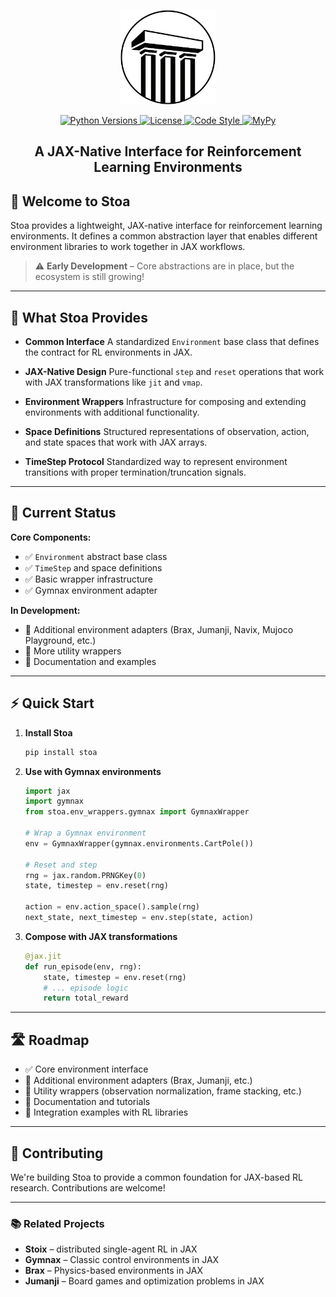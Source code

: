 <p align="center">
  <a href="docs/images/stoa.png">
    <img src="docs/images/stoa.jpeg" alt="Stoa logo" width="30%"/>
  </a>
</p>

<div align="center">
  <a href="https://www.python.org/doc/versions/">
    <img src="https://img.shields.io/badge/python-3.10-blue" alt="Python Versions"/>
  </a>
  <a href="https://github.com/your-org/stoa/blob/main/LICENSE">
    <img src="https://img.shields.io/badge/License-Apache%202.0-orange" alt="License"/>
  </a>
  <a href="https://github.com/psf/black">
    <img src="https://img.shields.io/badge/code%20style-black-000000" alt="Code Style"/>
  </a>
  <a  href="http://mypy-lang.org/">
    <img src="https://www.mypy-lang.org/static/mypy_badge.svg" alt="MyPy" />
</a>
</div>

<h2 align="center">
  <p>A JAX-Native Interface for Reinforcement Learning Environments</p>
</h2>

## 🚀 Welcome to **Stoa**

Stoa provides a lightweight, JAX-native interface for reinforcement learning environments. It defines a common abstraction layer that enables different environment libraries to work together in JAX workflows.

> ⚠️ **Early Development** – Core abstractions are in place, but the ecosystem is still growing!

---

## 🎯 What Stoa Provides

* **Common Interface**
  A standardized `Environment` base class that defines the contract for RL environments in JAX.

* **JAX-Native Design**
  Pure-functional `step` and `reset` operations that work with JAX transformations like `jit` and `vmap`.

* **Environment Wrappers**
  Infrastructure for composing and extending environments with additional functionality.

* **Space Definitions**
  Structured representations of observation, action, and state spaces that work with JAX arrays.

* **TimeStep Protocol**
  Standardized way to represent environment transitions with proper termination/truncation signals.

---

## 🔧 Current Status

**Core Components:**
- ✅ `Environment` abstract base class
- ✅ `TimeStep` and space definitions
- ✅ Basic wrapper infrastructure
- ✅ Gymnax environment adapter

**In Development:**
- 🚧 Additional environment adapters (Brax, Jumanji, Navix, Mujoco Playground, etc.)
- 🚧 More utility wrappers
- 🚧 Documentation and examples

---

## ⚡ Quick Start

1. **Install Stoa**
   ```bash
   pip install stoa
   ```

2. **Use with Gymnax environments**
   ```python
   import jax
   import gymnax
   from stoa.env_wrappers.gymnax import GymnaxWrapper

   # Wrap a Gymnax environment
   env = GymnaxWrapper(gymnax.environments.CartPole())

   # Reset and step
   rng = jax.random.PRNGKey(0)
   state, timestep = env.reset(rng)

   action = env.action_space().sample(rng)
   next_state, next_timestep = env.step(state, action)
   ```

3. **Compose with JAX transformations**
   ```python
   @jax.jit
   def run_episode(env, rng):
       state, timestep = env.reset(rng)
       # ... episode logic
       return total_reward
   ```

---

## 🛣️ Roadmap

* ✅ Core environment interface
* 🚧 Additional environment adapters (Brax, Jumanji, etc.)
* 🚧 Utility wrappers (observation normalization, frame stacking, etc.)
* 🚧 Documentation and tutorials
* 🚧 Integration examples with RL libraries

---

## 🤝 Contributing

We're building Stoa to provide a common foundation for JAX-based RL research. Contributions are welcome!

---

### 📚 Related Projects

* **Stoix** – distributed single-agent RL in JAX
* **Gymnax** – Classic control environments in JAX
* **Brax** – Physics-based environments in JAX
* **Jumanji** – Board games and optimization problems in JAX
